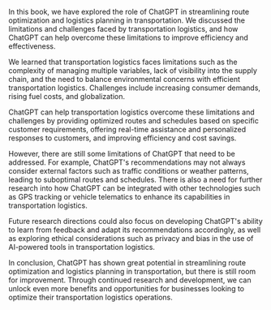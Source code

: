
In this book, we have explored the role of ChatGPT in streamlining route optimization and logistics planning in transportation. We discussed the limitations and challenges faced by transportation logistics, and how ChatGPT can help overcome these limitations to improve efficiency and effectiveness.

We learned that transportation logistics faces limitations such as the complexity of managing multiple variables, lack of visibility into the supply chain, and the need to balance environmental concerns with efficient transportation logistics. Challenges include increasing consumer demands, rising fuel costs, and globalization.

ChatGPT can help transportation logistics overcome these limitations and challenges by providing optimized routes and schedules based on specific customer requirements, offering real-time assistance and personalized responses to customers, and improving efficiency and cost savings.

However, there are still some limitations of ChatGPT that need to be addressed. For example, ChatGPT's recommendations may not always consider external factors such as traffic conditions or weather patterns, leading to suboptimal routes and schedules. There is also a need for further research into how ChatGPT can be integrated with other technologies such as GPS tracking or vehicle telematics to enhance its capabilities in transportation logistics.

Future research directions could also focus on developing ChatGPT's ability to learn from feedback and adapt its recommendations accordingly, as well as exploring ethical considerations such as privacy and bias in the use of AI-powered tools in transportation logistics.

In conclusion, ChatGPT has shown great potential in streamlining route optimization and logistics planning in transportation, but there is still room for improvement. Through continued research and development, we can unlock even more benefits and opportunities for businesses looking to optimize their transportation logistics operations.
